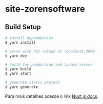 # site-zorensoftware

## Build Setup

```bash
# install dependencies
$ yarn install

# serve with hot reload at localhost:3000
$ yarn dev

# build for production and launch server
$ yarn build
$ yarn start

# generate static project
$ yarn generate
```

Para mais detalhes acesse o link [Nuxt.js docs](https://nuxtjs.org).
